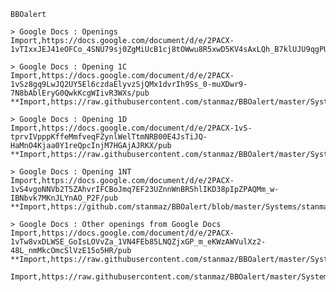     BBOalert

    > Google Docs : Openings
    Import,https://docs.google.com/document/d/e/2PACX-1vTIxxJEJ41eOFCo_4SNU79sj0ZgMiUcB1cj8tOWwu8R5xwD5KV4sAxLQh_B7klUJU9qgPUh5rRmixYO/pub
    
    > Google Docs : Opening 1C
    Import,https://docs.google.com/document/d/e/2PACX-1vSz8gq9LwJQ2UY5El6czdaElyvzSjQMx1dvrIh9Ss_0-muXDwr9-7N8bAblEryG0QwkKcgWIivR3WXs/pub
    **Import,https://raw.githubusercontent.com/stanmaz/BBOalert/master/Systems/stanmaz/opening_1C.md 

    > Google Docs : Opening 1D
    Import,https://docs.google.com/document/d/e/2PACX-1vS-tprvIVpppKffeMmfveqFZynlWelTtmNRB00E4JsTiJQ-HaMnO4Kjaa0Y1reQpcInjM7HGAjAJRKX/pub
    **Import,https://raw.githubusercontent.com/stanmaz/BBOalert/master/Systems/stanmaz/opening_1D.md
    
    > Google Docs : Opening 1NT
    Import,https://docs.google.com/document/d/e/2PACX-1vS4vgoNNVb2T5ZAhvrIFCBoJmq7EF23UZnnWnBR5hlIKD38pIpZPAQMm_w-IBNbvk7MKnJLYnAO_P2F/pub
    **Import,https://github.com/stanmaz/BBOalert/blob/master/Systems/stanmaz/opening_1NT.md
        
    > Google Docs : Other openings from Google Docs
    Import,https://docs.google.com/document/d/e/2PACX-1vTw8vxDLWSE_GoIsLOVvZa_1VN4FEb85LNQZjxGP_m_eKWzAWVulXz2-48L_nmMkcOmcSlVzE15o5HR/pub
    **Import,https://raw.githubusercontent.com/stanmaz/BBOalert/master/Systems/stanmaz/other_openings.md
    
    Import,https://raw.githubusercontent.com/stanmaz/BBOalert/master/Systems/stanmaz/overcalls.md
